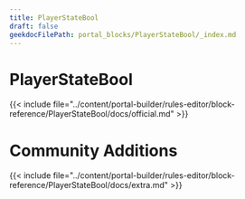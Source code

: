 ```yaml
---
title: PlayerStateBool
draft: false
geekdocFilePath: portal_blocks/PlayerStateBool/_index.md
---
```

# PlayerStateBool
{{< include file="../content/portal-builder/rules-editor/block-reference/PlayerStateBool/docs/official.md" >}}

# Community Additions

{{< include file="../content/portal-builder/rules-editor/block-reference/PlayerStateBool/docs/extra.md" >}}
